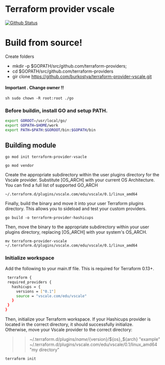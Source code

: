 # Terraform provider vscale

[![Github Status](https://travis-ci.org/joemccann/dillinger.svg?branch=master)](https://github.com/burkostya/terraform-provider-vscale)


# Build from source!
Create folders
  - mkdir -p $GOPATH/src/github.com/terraform-providers;
  - cd $GOPATH/src/github.com/terraform-providers
  - gir clone https://github.com/burkostya/terraform-provider-vscale.git

  #### Important . Change owner !!
  ```sh sudo chown -R root:root ./go ```

  ### Before buildin, install GO and setup PATH.
```sh
export GOROOT=/usr/local/go/
export GOPATH=$HOME/work
export PATH=$PATH:$GOROOT/bin:$GOPATH/bin
  ```
  ##  Building module
 ``` go mod init terraform-provider-vsacle ```

 ```go mod vendor ```

Create the appropriate subdirectory within the user plugins directory for the Vscale provider.  Substitute [OS_ARCH] with your current OS Architecture. You can find a full list of supported GO_ARCH

   ``` ~/.terraform.d/plugins/vscale.com/edu/vscale/0.1/linux_amd64  ```

 Finally, build the binary and move it into your user Terraform plugins directory. This allows you to sideload and test your custom providers.

``` go build -o terraform-provider-hashicups  ```

  Then, move the binary to the appropriate subdirectory within your user plugins directory, replacing [OS_ARCH] with your system's OS_ARCH.

  ``` mv terraform-provider-vscale ~/.terraform.d/plugins/vscale.com/edu/vscale/0.1/linux_amd64 ```

  ### Initialize workspace
Add the following to your main.tf  file. This is required for Terraform 0.13+.
 ``` sh
  terraform {
  required_providers {
    hashicups = {
      versions = ["0.1"]
      source = "vscale.com/edu/vscale"
    }
  }
}
 ```
Then, initialize your Terraform workspace. If your Hashicups provider is located in the correct directory, it should successfully initialize.  
Otherwise, move your Vscale provider to the correct directory:
>> ~/.terraform.d/plugins/${name}/${version}/${os}_${arch} "example"
~/.terraform.d/plugins/vscale.com/edu/vscale/0.1/linux_amd64  "my directory"

 ```sh
 terraform init
 ```
